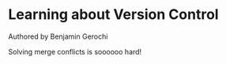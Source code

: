 # Learning about Version Control
Authored by Benjamin Gerochi

Solving merge conflicts is soooooo hard!